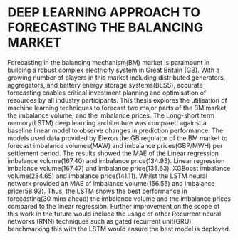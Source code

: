 # DEEP LEARNING APPROACH TO FORECASTING THE BALANCING MARKET
Forecasting in the balancing mechanism(BM) market is paramount in building a robust complex
electricity system in Great Britain (GB). With a growing number of players in this market including
distributed generators, aggregators, and battery energy storage systems(BESS), accurate
forecasting enables critical investment planning and optimisation of resources by all industry
participants. This thesis explores the utilisation of machine learning techniques to forecast two
major parts of the BM market, the imbalance volume, and the imbalance prices. The Long-short
term memory(LSTM) deep learning architecture was compared against a baseline linear model to
observe changes in prediction performance. The models used data provided by Elexon the GB
regulator of the BM market to forecast imbalance volumes(MAW) and imbalance
prices(GBP/MWH) per settlement period. The results showed the MAE of the Linear regression
imbalance volume(167.40) and imbalance price(134.93). Linear regression imbalance
volume(167.47) and imbalance price(135.63). XGBoost imbalance volume(284.65) and imbalance
price(141.11). Whilst the LSTM neural network provided an MAE of imbalance volume(156.55)
and imbalance price(58.93). Thus, the LSTM shows the best performance in forecasting(30 mins
ahead) the imbalance volume and the imbalance prices compared to the linear regression. Further
improvement on the scope of this work in the future would include the usage of other Recurrent
neural networks (RNN) techniques such as gated recurrent unit(GRU), benchmarking this with
the LSTM would ensure the best model is deployed.
